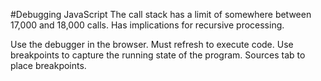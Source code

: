 #Debugging JavaScript
The call stack has a limit of somewhere between 17,000 and 18,000 calls.
Has implications for recursive processing.

Use the debugger in the browser.
Must refresh to execute code.
Use breakpoints to capture the running state of the program.
Sources tab to place breakpoints.
